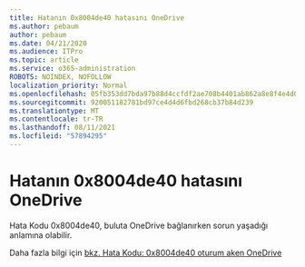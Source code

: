 ```yaml
---
title: Hatanın 0x8004de40 hatasını OneDrive
ms.author: pebaum
author: pebaum
ms.date: 04/21/2020
ms.audience: ITPro
ms.topic: article
ms.service: o365-administration
ROBOTS: NOINDEX, NOFOLLOW
localization_priority: Normal
ms.openlocfilehash: 05fb353dd7bda97b88d4ccfdf2ae708b4401ab862a8e8f4e4d0246b75011cad0
ms.sourcegitcommit: 920051182781bd97ce4d4d6fbd268cb37b84d239
ms.translationtype: MT
ms.contentlocale: tr-TR
ms.lasthandoff: 08/11/2021
ms.locfileid: "57894295"
---
```

# <a name="fix-0x8004de40-error-in-onedrive"></a>Hatanın 0x8004de40 hatasını OneDrive

Hata Kodu 0x8004de40, buluta OneDrive bağlanırken sorun yaşadığı anlamına olabilir. 

Daha fazla bilgi için [bkz. Hata Kodu: 0x8004de40 oturum aken OneDrive](https://docs.microsoft.com/sharepoint/troubleshoot/administration/error-0x8004de40-in-onedrive)